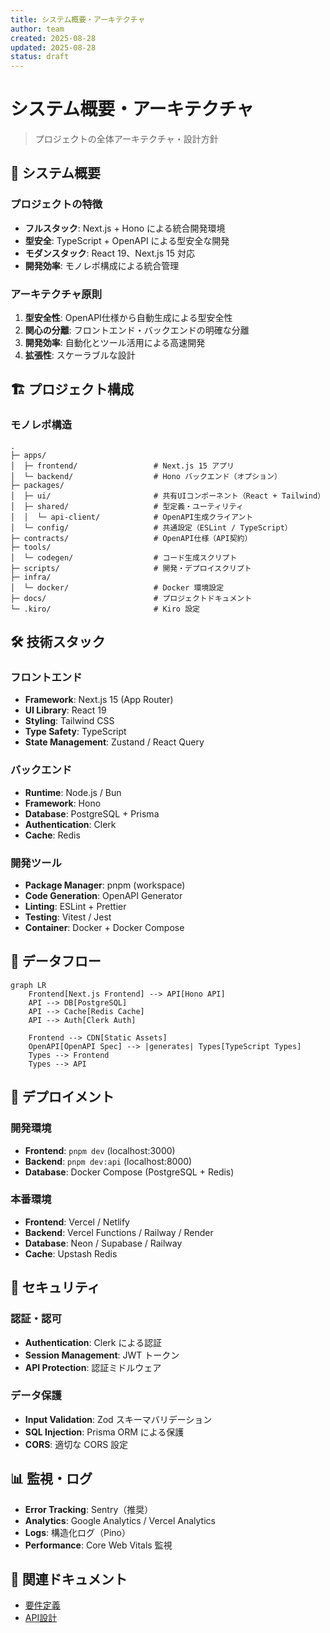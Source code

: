 ```yaml
---
title: システム概要・アーキテクチャ
author: team
created: 2025-08-28
updated: 2025-08-28
status: draft
---
```


# システム概要・アーキテクチャ

> プロジェクトの全体アーキテクチャ・設計方針

## 🎯 システム概要

### プロジェクトの特徴

- **フルスタック**: Next.js + Hono による統合開発環境
- **型安全**: TypeScript + OpenAPI による型安全な開発
- **モダンスタック**: React 19、Next.js 15 対応
- **開発効率**: モノレポ構成による統合管理

### アーキテクチャ原則

1. **型安全性**: OpenAPI仕様から自動生成による型安全性
2. **関心の分離**: フロントエンド・バックエンドの明確な分離
3. **開発効率**: 自動化とツール活用による高速開発
4. **拡張性**: スケーラブルな設計

## 🏗️ プロジェクト構成

### モノレポ構造

```
.
├─ apps/
│  ├─ frontend/                 # Next.js 15 アプリ
│  └─ backend/                  # Hono バックエンド（オプション）
├─ packages/
│  ├─ ui/                       # 共有UIコンポーネント（React + Tailwind）
│  ├─ shared/                   # 型定義・ユーティリティ
│  │  └─ api-client/            # OpenAPI生成クライアント
│  └─ config/                   # 共通設定（ESLint / TypeScript）
├─ contracts/                   # OpenAPI仕様（API契約）
├─ tools/
│  └─ codegen/                  # コード生成スクリプト
├─ scripts/                     # 開発・デプロイスクリプト
├─ infra/
│  └─ docker/                   # Docker 環境設定
├─ docs/                        # プロジェクトドキュメント
└─ .kiro/                       # Kiro 設定
```

## 🛠️ 技術スタック

### フロントエンド

- **Framework**: Next.js 15 (App Router)
- **UI Library**: React 19
- **Styling**: Tailwind CSS
- **Type Safety**: TypeScript
- **State Management**: Zustand / React Query

### バックエンド

- **Runtime**: Node.js / Bun
- **Framework**: Hono
- **Database**: PostgreSQL + Prisma
- **Authentication**: Clerk
- **Cache**: Redis

### 開発ツール

- **Package Manager**: pnpm (workspace)
- **Code Generation**: OpenAPI Generator
- **Linting**: ESLint + Prettier
- **Testing**: Vitest / Jest
- **Container**: Docker + Docker Compose

## 🔄 データフロー

```mermaid
graph LR
    Frontend[Next.js Frontend] --> API[Hono API]
    API --> DB[PostgreSQL]
    API --> Cache[Redis Cache]
    API --> Auth[Clerk Auth]
    
    Frontend --> CDN[Static Assets]
    OpenAPI[OpenAPI Spec] --> |generates| Types[TypeScript Types]
    Types --> Frontend
    Types --> API
```

## 🚀 デプロイメント

### 開発環境

- **Frontend**: `pnpm dev` (localhost:3000)
- **Backend**: `pnpm dev:api` (localhost:8000)
- **Database**: Docker Compose (PostgreSQL + Redis)

### 本番環境

- **Frontend**: Vercel / Netlify
- **Backend**: Vercel Functions / Railway / Render
- **Database**: Neon / Supabase / Railway
- **Cache**: Upstash Redis

## 🔐 セキュリティ

### 認証・認可

- **Authentication**: Clerk による認証
- **Session Management**: JWT トークン
- **API Protection**: 認証ミドルウェア

### データ保護

- **Input Validation**: Zod スキーマバリデーション
- **SQL Injection**: Prisma ORM による保護
- **CORS**: 適切な CORS 設定

## 📊 監視・ログ

- **Error Tracking**: Sentry（推奨）
- **Analytics**: Google Analytics / Vercel Analytics
- **Logs**: 構造化ログ（Pino）
- **Performance**: Core Web Vitals 監視

## 🔗 関連ドキュメント

- [要件定義](./requirements.md)
- [API設計](./api-design.md)